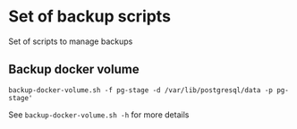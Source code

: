 # Set of backup scripts

Set of scripts to manage backups

## Backup docker volume

```backup-docker-volume.sh -f pg-stage -d /var/lib/postgresql/data -p pg-stage'```

See ```backup-docker-volume.sh -h``` for more details
